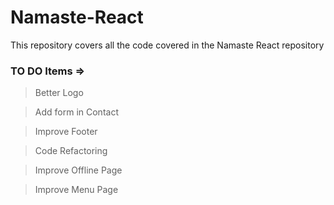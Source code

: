 # Namaste-React

This repository covers all the code covered in the Namaste React repository

### TO DO Items =>

> Better Logo

> Add form in Contact

> Improve Footer

> Code Refactoring

> Improve Offline Page

> Improve Menu Page
